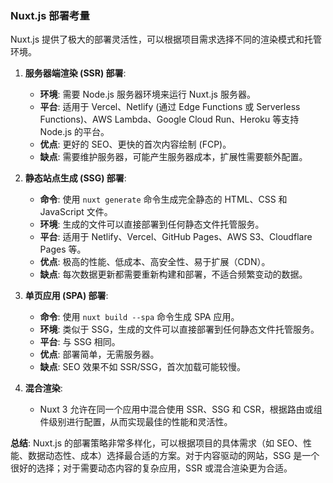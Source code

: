 <!--
  deployment-hosting/nuxt-deployment.md

  此文件描述 Nuxt.js 应用的部署和托管考量。
  Nuxt.js 支持多种部署目标，包括服务器端渲染 (SSR)、静态站点生成 (SSG) 和单页应用 (SPA)。
-->

### Nuxt.js 部署考量

Nuxt.js 提供了极大的部署灵活性，可以根据项目需求选择不同的渲染模式和托管环境。

1.  **服务器端渲染 (SSR) 部署**:
    *   **环境**: 需要 Node.js 服务器环境来运行 Nuxt.js 服务器。
    *   **平台**: 适用于 Vercel、Netlify (通过 Edge Functions 或 Serverless Functions)、AWS Lambda、Google Cloud Run、Heroku 等支持 Node.js 的平台。
    *   **优点**: 更好的 SEO、更快的首次内容绘制 (FCP)。
    *   **缺点**: 需要维护服务器，可能产生服务器成本，扩展性需要额外配置。

2.  **静态站点生成 (SSG) 部署**:
    *   **命令**: 使用 `nuxt generate` 命令生成完全静态的 HTML、CSS 和 JavaScript 文件。
    *   **环境**: 生成的文件可以直接部署到任何静态文件托管服务。
    *   **平台**: 适用于 Netlify、Vercel、GitHub Pages、AWS S3、Cloudflare Pages 等。
    *   **优点**: 极高的性能、低成本、高安全性、易于扩展（CDN）。
    *   **缺点**: 每次数据更新都需要重新构建和部署，不适合频繁变动的数据。

3.  **单页应用 (SPA) 部署**:
    *   **命令**: 使用 `nuxt build --spa` 命令生成 SPA 应用。
    *   **环境**: 类似于 SSG，生成的文件可以直接部署到任何静态文件托管服务。
    *   **平台**: 与 SSG 相同。
    *   **优点**: 部署简单，无需服务器。
    *   **缺点**: SEO 效果不如 SSR/SSG，首次加载可能较慢。

4.  **混合渲染**:
    *   Nuxt 3 允许在同一个应用中混合使用 SSR、SSG 和 CSR，根据路由或组件级别进行配置，从而实现最佳的性能和灵活性。

**总结**: Nuxt.js 的部署策略非常多样化，可以根据项目的具体需求（如 SEO、性能、数据动态性、成本）选择最合适的方案。对于内容驱动的网站，SSG 是一个很好的选择；对于需要动态内容的复杂应用，SSR 或混合渲染更为合适。
